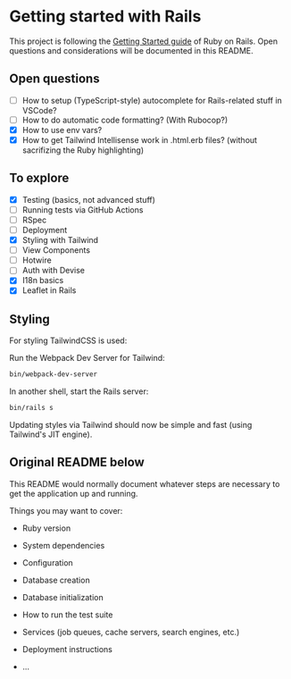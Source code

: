 # Getting started with Rails

This project is following the [Getting Started guide](https://guides.rubyonrails.org/getting_started.html) of Ruby on Rails. Open questions and considerations will be documented in this README.

## Open questions

- [ ] How to setup (TypeScript-style) autocomplete for Rails-related stuff in VSCode?
- [ ] How to do automatic code formatting? (With Rubocop?)
- [x] How to use env vars?
- [x] How to get Tailwind Intellisense work in .html.erb files? (without sacrifizing the Ruby highlighting)

## To explore

- [x] Testing (basics, not advanced stuff)
- [ ] Running tests via GitHub Actions
- [ ] RSpec
- [ ] Deployment
- [x] Styling with Tailwind
- [ ] View Components
- [ ] Hotwire
- [ ] Auth with Devise
- [x] I18n basics
- [x] Leaflet in Rails

## Styling

For styling TailwindCSS is used:

Run the Webpack Dev Server for Tailwind:

```bash
bin/webpack-dev-server
```

In another shell, start the Rails server:

```bash
bin/rails s
```

Updating styles via Tailwind should now be simple and fast (using Tailwind's JIT engine).

## Original README below

This README would normally document whatever steps are necessary to get the
application up and running.

Things you may want to cover:

- Ruby version

- System dependencies

- Configuration

- Database creation

- Database initialization

- How to run the test suite

- Services (job queues, cache servers, search engines, etc.)

- Deployment instructions

- ...

